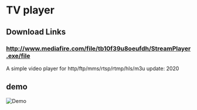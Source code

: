 # TV player
## Download Links
### http://www.mediafire.com/file/tb10f39u8oeufdh/StreamPlayer.exe/file

A simple video player for http/ftp/mms/rtsp/rtmp/hls/m3u 
update:
2020

## demo
![Demo](https://github.com/hikdo/tv/raw/master/dist/demo.jpg)
